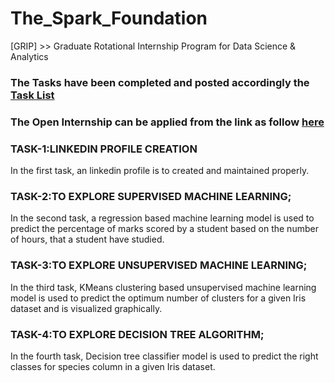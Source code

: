 # The_Spark_Foundation
[GRIP] >> Graduate Rotational Internship Program for Data Science &amp; Analytics

### The Tasks have been completed and posted accordingly the [Task List](https://github.com/mahajan07/The_Spark_Foundation/blob/master/Tasks%20-%20DS%26ML.pdf)
### The Open Internship can be applied from the link as follow [here](https://github.com/mahajan07/The_Spark_Foundation/blob/master/spark_fond_internship.jpg)


### TASK-1:LINKEDIN PROFILE CREATION
In the first task, an linkedin profile is to created and maintained properly.
### TASK-2:TO EXPLORE SUPERVISED MACHINE LEARNING;
In the second task, a regression based machine learning model is used to predict the percentage of marks scored by a student based on the number of hours, that a student have studied.
### TASK-3:TO EXPLORE UNSUPERVISED MACHINE LEARNING;
In the third task, KMeans clustering based unsupervised machine learning model is used to predict the optimum number of clusters for a given Iris dataset and is visualized graphically.
### TASK-4:TO EXPLORE DECISION TREE ALGORITHM;
In the fourth task, Decision tree classifier model is used to predict the right classes for species column in a given Iris dataset.
